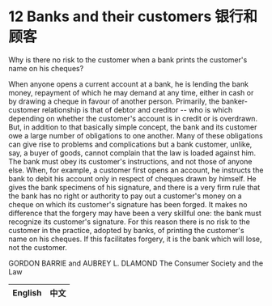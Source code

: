 # 12 Banks and their customers 银行和顾客

Why is there no risk to the customer when a bank prints the customer's name on his cheques?

When anyone opens a current account at a bank, he is lending the bank money, repayment of which he may demand at any time, either in cash or by drawing a cheque in favour of another person. Primarily, the banker-customer relationship is that of debtor and creditor -- who is which depending on whether the customer's account is in credit or is overdrawn. But, in addition to that basically simple concept, the bank and its customer owe a large number of obligations to one another. Many of these obligations can give rise to problems and complications but a bank customer, unlike, say, a buyer of goods, cannot complain that the law is loaded against him. The bank must obey its customer's instructions, and not those of anyone else. When, for example, a customer first opens an account, he instructs the bank to debit his account only in respect of cheques drawn by himself. He gives the bank specimens of his signature, and there is a very firm rule that the bank has no right or authority to pay out a customer's money on a cheque on which its customer's signature has been forged. It makes no difference that the forgery may have been a very skillful one: the bank must recognize its customer's signature. For this reason there is no risk to the customer in the practice, adopted by banks, of printing the customer's name on his cheques. If this facilitates forgery, it is the bank which will lose, not the customer.

GORDON BARRIE and AUBREY L. DLAMOND The Consumer Society and the Law

|English|中文|
|:--|:--|
